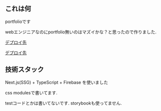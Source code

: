 
## これは何

portfolioです

webエンジニアなのにportfolio無いのはマズイかな？と思ったので作りました.

[デプロイ先](https://rurito0125.dev)

[デプロイ先](rurito0125.dev)

## 技術スタック

Next.js(SSG) + TypeScript + Firebase を使いました

css modulesで書いてます.

testコードとかは書いてないです. storybookも使ってません.
